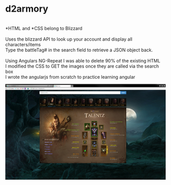 # d2armory
<br/>*HTML and *CSS belong to Blizzard
<br/>
<br/>Uses the blizzard API to look up your account and display all characters/items
<br/>Type the battleTag# in the search  field to retrieve a JSON object back.
<br/>
<br/>Using Angulars NG-Repeat I was able to delete 90% of the existing HTML
<br/>I modified the CSS to GET the images once they are called via  the search box
<br/>I wrote the angularjs  from scratch to practice learning angular

![Picture](https://github.com/codeNovels/d2armory/blob/master/d2armory/images/Diablo3.PNG)

